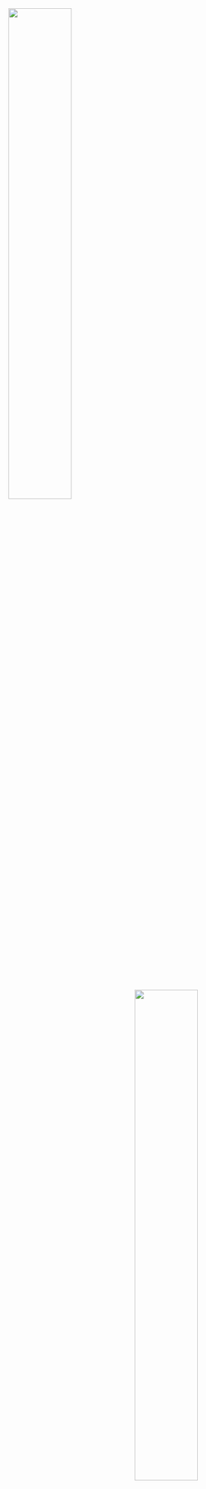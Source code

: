 <img src = "https://github-readme-stats.vercel.app/api/top-langs/?username=enespatir07" align = "left" width = "50%" />
<img src = "https://leetcard.jacoblin.cool/enespatir07?ext=heatmap"  align = "right" width = "50%"/>

<!--
**enespatir07/enespatir07** is a ✨ _special_ ✨ repository because its `README.md` (this file) appears on your GitHub profile.

Here are some ideas to get you started:

- 🔭 I’m currently working on ...
- 🌱 I’m currently learning ...
- 👯 I’m looking to collaborate on ...
- 🤔 I’m looking for help with ...
- 💬 Ask me about ...
- 📫 How to reach me: ...
- 😄 Pronouns: ...
- ⚡ Fun fact: ...
-->
